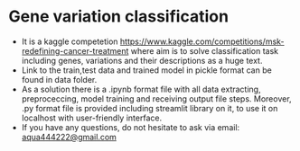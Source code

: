 # Gene variation classification
* It is a kaggle competetion https://www.kaggle.com/competitions/msk-redefining-cancer-treatment where aim is to solve classification task including genes, variations and their descriptions as a huge text. <br />
* Link to the train,test data and trained model in pickle format can be found in data folder. <br />
* As a solution there is a .ipynb format file with all data extracting, preproceccing, model training and receiving output file steps. Moreover, .py format file is provided including streamlit library on it, to use it on localhost with user-friendly interface. <br />
* If you have any questions, do not hesitate to ask via email: aqua444222@gmail.com <br />
